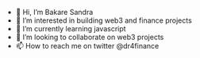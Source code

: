 - 👋 Hi, I’m Bakare Sandra
- 👀 I’m interested in building web3  and finance projects 
- 🌱 I’m currently learning javascript
- 💞️ I’m looking to collaborate on web3 projects
- 📫 How to reach me on twitter @dr4finance

<!---
dr4finance/dr4finance is a ✨ special ✨ repository because its `README.md` (this file) appears on your GitHub profile.
You can click the Preview link to take a look at your changes.
--->
